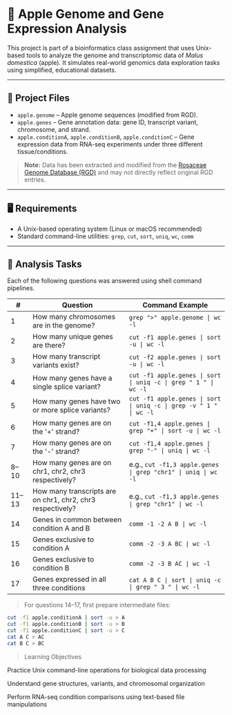 # 🍎 Apple Genome and Gene Expression Analysis

This project is part of a bioinformatics class assignment that uses Unix-based tools to analyze the genome and transcriptomic data of *Malus domestica* (apple). It simulates real-world genomics data exploration tasks using simplified, educational datasets.

---

## 📁 Project Files

- `apple.genome` – Apple genome sequences (modified from RGD).
- `apple.genes` – Gene annotation data: gene ID, transcript variant, chromosome, and strand.
- `apple.conditionA`, `apple.conditionB`, `apple.conditionC` – Gene expression data from RNA-seq experiments under three different tissue/conditions.

> **Note:** Data has been extracted and modified from the [Rosaceae Genome Database (RGD)](https://www.rosaceae.org) and may not directly reflect original RGD entries.

---

## 🖥️ Requirements

- A Unix-based operating system (Linux or macOS recommended)
- Standard command-line utilities: `grep`, `cut`, `sort`, `uniq`, `wc`, `comm`

---

## 🔬 Analysis Tasks

Each of the following questions was answered using shell command pipelines.

| #  | Question                                                                                  | Command Example                                                                 |
|----|-------------------------------------------------------------------------------------------|----------------------------------------------------------------------------------|
| 1  | How many chromosomes are in the genome?                                                   | `grep ">" apple.genome \| wc -l`                                                |
| 2  | How many unique genes are there?                                                          | `cut -f1 apple.genes \| sort -u \| wc -l`                                       |
| 3  | How many transcript variants exist?                                                       | `cut -f2 apple.genes \| sort -u \| wc -l`                                       |
| 4  | How many genes have a single splice variant?                                              | `cut -f1 apple.genes \| sort \| uniq -c \| grep " 1 " \| wc -l`                 |
| 5  | How many genes have two or more splice variants?                                          | `cut -f1 apple.genes \| sort \| uniq -c \| grep -v " 1 " \| wc -l`              |
| 6  | How many genes are on the '+' strand?                                                     | `cut -f1,4 apple.genes \| grep "+" \| sort -u \| wc -l`                         |
| 7  | How many genes are on the '-' strand?                                                     | `cut -f1,4 apple.genes \| grep "-" \| uniq \| wc -l`                            |
| 8–10 | How many genes are on chr1, chr2, chr3 respectively?                                     | e.g., `cut -f1,3 apple.genes \| grep "chr1" \| uniq \| wc -l`                   |
| 11–13 | How many transcripts are on chr1, chr2, chr3 respectively?                               | e.g., `cut -f1,3 apple.genes \| grep "chr1" \| wc -l`                           |
| 14 | Genes in common between condition A and B                                                  | `comm -1 -2 A B \| wc -l`                                                       |
| 15 | Genes exclusive to condition A                                                            | `comm -2 -3 A BC \| wc -l`                                                      |
| 16 | Genes exclusive to condition B                                                            | `comm -2 -3 B AC \| wc -l`                                                      |
| 17 | Genes expressed in all three conditions                                                   | `cat A B C \| sort \| uniq -c \| grep " 3 " \| wc -l`                           |

> For questions 14–17, first prepare intermediate files:
```bash
cut -f1 apple.conditionA | sort -u > A
cut -f1 apple.conditionB | sort -u > B
cut -f1 apple.conditionC | sort -u > C
cat A C > AC
cat B C > BC
```
> Learning Objectives

Practice Unix command-line operations for biological data processing

Understand gene structures, variants, and chromosomal organization

Perform RNA-seq condition comparisons using text-based file manipulations
```